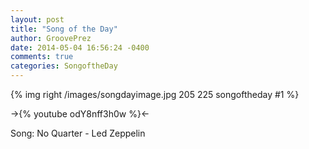 ```yaml
---
layout: post
title: "Song of the Day"
author: GroovePrez
date: 2014-05-04 16:56:24 -0400
comments: true
categories: SongoftheDay
---
```


{% img right /images/songdayimage.jpg 205 225 songoftheday #1 %}

<!--more-->

->{% youtube odY8nff3h0w %}<-



Song: No Quarter - Led Zeppelin